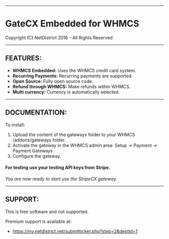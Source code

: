 **********************************************
# GateCX Embedded for WHMCS
Copyright (C) NetDistrict 2016 - All Rights Reserved
**********************************************

## FEATURES:
- **WHMCS Embedded:** Uses the WHMCS credit card system.
- **Recurring Payments:** Recurring payments are supported.
- **Open Source:** Fully open source code.
- **Refund through WHMCS:** Make refunds within WHMCS.
- **Multi currency:** Currency is automatically selected.

----------------------------------------------

## DOCUMENTATION:
To install:

1. Upload the content of the gateways folder to your WHMCS /addons/gateways folder.
2. Activate the gateway in the WHMCS admin area: Setup -> Payment -> Payment Gateways
3. Configure the gateway.

 #### For testing use your testing API keys from Stripe.

*You are now ready to start use the StripeCX gateway.*

----------------------------------------------

## SUPPORT:
This is free software and not supported.

Premium support is available at:
 - https://my.netdistrict.net/submitticket.php?step=2&deptid=1